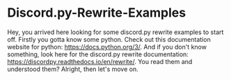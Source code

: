 # Discord.py-Rewrite-Examples

Hey, you arrived here looking for some discord.py rewrite examples to start off.
Firstly you gotta know some python.
Check out this documentation website for python: https://docs.python.org/3/.
And if you don't know something, look here for the discord.py rewrite documentation: https://discordpy.readthedocs.io/en/rewrite/.
You read them and understood them? Alright, then let's move on.
